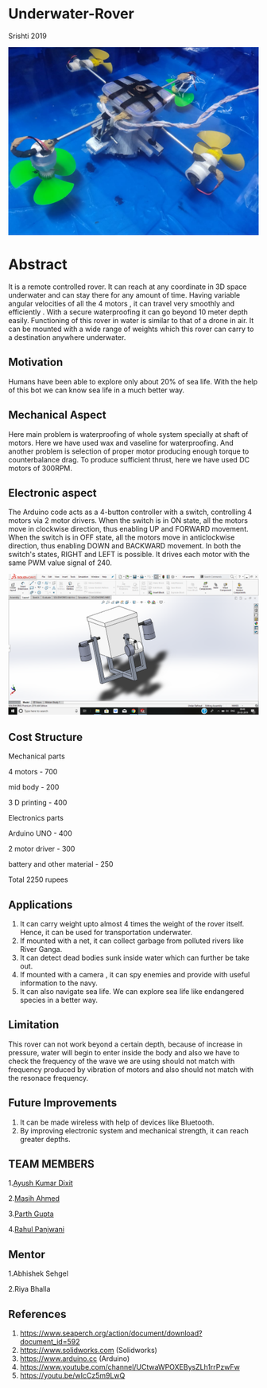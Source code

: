 # Underwater-Rover
Srishti 2019

![](https://github.com/ayushkumardixit/Underwater-Rover/blob/master/Images%20%26%20Videos/IMAGES/Main%20Body%20under%20water.jpeg)


# Abstract

It is a remote controlled rover. It can reach at any coordinate in 3D space underwater and can stay there for any amount of time. Having variable angular velocities of all the 4 motors , it can travel very smoothly and efficiently . With a secure waterproofing it can go beyond 10 meter depth easily. Functioning of this rover in water is similar to that of a drone in air. It can be mounted with a wide range of weights which this rover can carry to a destination anywhere underwater.

## Motivation

Humans have been able to explore only about 20% of sea life. With the help of this bot we can know sea life in a much better way.


## Mechanical Aspect

 Here main problem  is waterproofing of whole system specially at shaft of motors. Here we have used wax and vaseline for waterproofing.
 And another problem is selection of proper motor producing enough torque to counterbalance drag. To produce sufficient thrust, here we have used DC motors of 300RPM.
 
 ## Electronic aspect
 
 The Arduino code acts as a 4-button controller with a switch, controlling 4 motors via 2 motor drivers. When the switch is in ON state, all the motors move in clockwise direction, thus enabling UP and FORWARD movement. When the switch is in OFF state, all the motors move in anticlockwise direction, thus enabling DOWN and BACKWARD movement. In both the switch's states, RIGHT and LEFT is possible. It drives each motor with the same PWM value signal of 240.
 
 ![](https://github.com/ayushkumardixit/Underwater-Rover/blob/master/Mechanical%20Design/Solidworks%20screenshot.png)
 
 ## Cost Structure 

Mechanical parts

4 motors - 700

mid body - 200

3 D printing - 400

Electronics parts

Arduino UNO - 400

2 motor driver - 300

battery and other material - 250

Total 2250 rupees


## Applications

1. It can carry weight upto almost 4 times the weight of the rover itself. Hence, it can be used for transportation underwater.
2. If mounted with a net, it can collect garbage from polluted rivers like River Ganga.
3. It can detect dead bodies sunk inside water which can further be take out.
4. If mounted with a camera , it can spy enemies and provide with useful information to the navy.
5. It can also navigate sea life. We can explore sea life like endangered species in a better way.


## Limitation

This rover can not work beyond a certain depth, because of increase in pressure, water will begin to enter inside the body and also we have to check the frequency of the wave we are using should not match with frequency produced by vibration of motors and also should not  match with the resonace frequency.

## Future Improvements

1. It can be made wireless with help of devices like Bluetooth.
2. By improving electronic system and mechanical strength, it can reach greater depths.

## TEAM MEMBERS

1.[Ayush Kumar Dixit](https://github.com/ayushkumardixit)

2.[Masih Ahmed](https://github.com/anon766)

3.[Parth Gupta](https://github.com/parthg2211)

4.[Rahul Panjwani](https://github.com/rahulpanjwani)




## Mentor

1.Abhishek Sehgel

2.Riya Bhalla


## References
1. https://www.seaperch.org/action/document/download?document_id=592
2. https://www.solidworks.com (Solidworks)
3. https://www.arduino.cc (Arduino)
4. https://www.youtube.com/channel/UCtwaWPOXEBysZLh1rrPzwFw
5. https://youtu.be/wIcCz5m9LwQ
